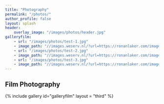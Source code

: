 ```yaml
---
title: "Photography"
permalink: "/photos/"
author_profile: false
layout: splash
header:
    overlay_image: "/images/photos/header.jpg"
galleryfilm:
    - url: "/images/photos/test-1.jpg"
    - image_path: "//images.weserv.nl/?url=https://ronanlaker.com/images/photos/test-1.jpg&w=300&h=300&output=jpg&q=50&t=square"
    - url: "/images/photos/test-2.jpg"
    - image_path: "//images.weserv.nl/?url=https://ronanlaker.com/images/photos/test-2.jpg&w=300&h=300&output=jpg&q=50&t=square"
    - url: "/images/photos/test-3.jpg"
    - image_path: "//images.weserv.nl/?url=https://ronanlaker.com/images/photos/test-3.jpg&w=300&h=300&output=jpg&q=50&t=square"
---
```


## Film Photography

{% include gallery id="galleryfilm" layout = "third" %}
